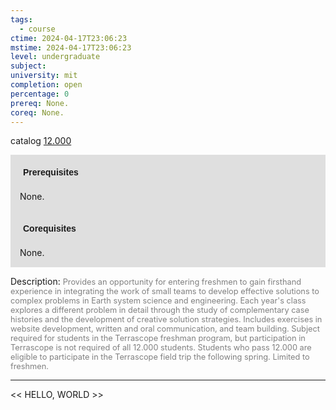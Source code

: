 ```yaml
---
tags:
  - course
ctime: 2024-04-17T23:06:23
mstime: 2024-04-17T23:06:23
level: undergraduate
subject: 
university: mit
completion: open
percentage: 0
prereq: None.
coreq: None.
---
```


catalog [12.000](http://student.mit.edu/catalog/m12a.html#12.000)

<span style="display: block; padding: 15px; background-color: rgb(100, 100, 100, 0.2);"><font id="m_prereq704_0" style="display: block; font-family: Arial, sans-serif; font-weight: bold; padding: 5px">Prerequisites</font><br><span id="prereq704_0">None.</span></span>
<span style="display: block; padding: 15px; background-color: rgb(100, 100, 100, 0.2);"><font id="m_coreq704_0" style="display: block; font-family: Arial, sans-serif; font-weight: bold; padding: 5px">Corequisites</font><br><span id="coreq704_0">None.</span></span>

<font style="">Description:</font>
<font style="color: grey; font-size: 0.8rem;">Provides an opportunity for entering freshmen to gain firsthand experience in integrating the work of small teams to develop effective solutions to complex problems in Earth system science and engineering. Each year's class explores a different problem in detail through the study of complementary case histories and the development of creative solution strategies. Includes exercises in website development, written and oral communication, and team building. Subject required for students in the Terrascope freshman program, but participation in Terrascope is not required of all 12.000 students. Students who pass 12.000 are eligible to participate in the Terrascope field trip the following spring. Limited to freshmen.</font>



---

<< HELLO, WORLD >>
